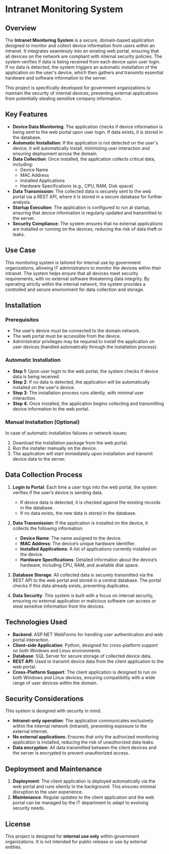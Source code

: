 # Intranet Monitoring System

## Overview
The **Intranet Monitoring System** is a secure, domain-based application designed to monitor and collect device information from users within an intranet. It integrates seamlessly into an existing web portal, ensuring that all devices on the network are compliant with internal security policies. The system verifies if data is being received from each device upon user login. If no data is detected, the system triggers an automatic installation of the application on the user's device, which then gathers and transmits essential hardware and software information to the server.

This project is specifically developed for government organizations to maintain the security of internal devices, preventing external applications from potentially stealing sensitive company information.

## Key Features
- **Device Data Monitoring**: The application checks if device information is being sent to the web portal upon user login. If data exists, it is stored in the database.
- **Automatic Installation**: If the application is not detected on the user's device, it will automatically install, minimizing user interaction and ensuring deployment across the domain.
- **Data Collection**: Once installed, the application collects critical data, including:
  - Device Name
  - MAC Address
  - Installed Applications
  - Hardware Specifications (e.g., CPU, RAM, Disk space)
- **Data Transmission**: The collected data is securely sent to the web portal via a REST API, where it is stored in a secure database for further analysis.
- **Startup Execution**: The application is configured to run at startup, ensuring that device information is regularly updated and transmitted to the server.
- **Security Compliance**: The system ensures that no external applications are installed or running on the devices, reducing the risk of data theft or leaks.

## Use Case
This monitoring system is tailored for internal use by government organizations, allowing IT administrators to monitor the devices within their intranet. The system helps ensure that all devices meet security requirements, with no external software threatening data integrity. By operating strictly within the internal network, the system provides a controlled and secure environment for data collection and storage.

## Installation

### Prerequisites
- The user’s device must be connected to the domain network.
- The web portal must be accessible from the device.
- Administrator privileges may be required to install the application on user devices (handled automatically through the installation process).

### Automatic Installation
- **Step 1**: Upon user login to the web portal, the system checks if device data is being received.
- **Step 2**: If no data is detected, the application will be automatically installed on the user's device.
- **Step 3**: The installation process runs silently, with minimal user interaction.
- **Step 4**: Once installed, the application begins collecting and transmitting device information to the web portal.

### Manual Installation (Optional)
In case of automatic installation failures or network issues:
1. Download the installation package from the web portal.
2. Run the installer manually on the device.
3. The application will start immediately upon installation and transmit device data to the server.

## Data Collection Process

1. **Login to Portal**: Each time a user logs into the web portal, the system verifies if the user’s device is sending data.
   - If device data is detected, it is checked against the existing records in the database.
   - If no data exists, the new data is stored in the database.

2. **Data Transmission**: If the application is installed on the device, it collects the following information:
   - **Device Name**: The name assigned to the device.
   - **MAC Address**: The device’s unique hardware identifier.
   - **Installed Applications**: A list of applications currently installed on the device.
   - **Hardware Specifications**: Detailed information about the device’s hardware, including CPU, RAM, and available disk space.

3. **Database Storage**: All collected data is securely transmitted via the REST API to the web portal and stored in a central database. The portal checks if this data already exists, preventing duplicates.

4. **Data Security**: This system is built with a focus on internal security, ensuring no external application or malicious software can access or steal sensitive information from the devices.

## Technologies Used

- **Backend**: ASP.NET WebForms for handling user authentication and web portal interaction.
- **Client-side Application**: Python, designed for cross-platform support on both Windows and Linux environments.
- **Database**: SQL Server for secure storage of collected device data.
- **REST API**: Used to transmit device data from the client application to the web portal.
- **Cross-Platform Support**: The client application is designed to run on both Windows and Linux devices, ensuring compatibility with a wide range of user devices within the domain.

## Security Considerations
This system is designed with security in mind:
- **Intranet-only operation**: The application communicates exclusively within the internal network (intranet), preventing exposure to the external internet.
- **No external applications**: Ensures that only the authorized monitoring application is installed, reducing the risk of unauthorized data leaks.
- **Data encryption**: All data transmitted between the client devices and the server is encrypted to prevent unauthorized access.

## Deployment and Maintenance

1. **Deployment**: The client application is deployed automatically via the web portal and runs silently in the background. This ensures minimal disruption to the user experience.
2. **Maintenance**: Regular updates to the client application and the web portal can be managed by the IT department to adapt to evolving security needs.

## License
This project is designed for **internal use only** within government organizations. It is not intended for public release or use by external entities.

